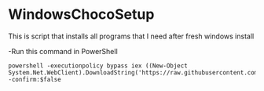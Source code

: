 # WindowsChocoSetup
This is script that installs all programs that I need after fresh windows install

-Run this command in PowerShell

```
powershell -executionpolicy bypass iex ((New-Object System.Net.WebClient).DownloadString('https://raw.githubusercontent.com/Lakistein/WindowsChocoSetup/master/WindowsProgramInstall.ps1')) -confirm:$false
```

